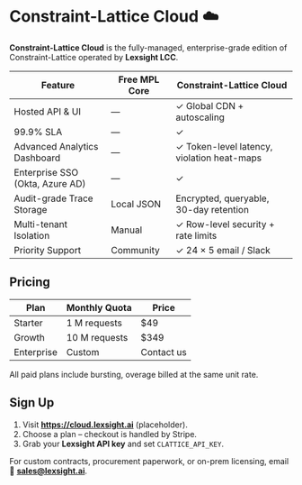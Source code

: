 # Constraint-Lattice Cloud ☁️

**Constraint-Lattice Cloud** is the fully-managed, enterprise-grade edition of
Constraint-Lattice operated by **Lexsight LCC**.

| Feature | Free MPL Core | Constraint-Lattice Cloud |
|---------|--------------|---------------------------|
| Hosted API & UI | — | ✓ Global CDN + autoscaling |
| 99.9% SLA | — | ✓ |
| Advanced Analytics Dashboard | — | ✓ Token-level latency, violation heat-maps |
| Enterprise SSO (Okta, Azure AD) | — | ✓ |
| Audit-grade Trace Storage | Local JSON | Encrypted, queryable, 30-day retention |
| Multi-tenant Isolation | Manual | ✓ Row-level security + rate limits |
| Priority Support | Community | ✓ 24 × 5 email / Slack |

## Pricing

| Plan | Monthly Quota | Price |
|------|---------------|-------|
| Starter | 1 M requests | $49 |
| Growth | 10 M requests | $349 |
| Enterprise | Custom | Contact us |

All paid plans include bursting, overage billed at the same unit rate.

## Sign Up

1. Visit **https://cloud.lexsight.ai** (placeholder).
2. Choose a plan – checkout is handled by Stripe.
3. Grab your **Lexsight API key** and set `CLATTICE_API_KEY`.

For custom contracts, procurement paperwork, or on-prem licensing, email
📧 **sales@lexsight.ai**.
